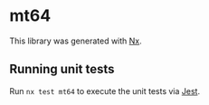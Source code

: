 # mt64

This library was generated with [Nx](https://nx.dev).

## Running unit tests

Run `nx test mt64` to execute the unit tests via [Jest](https://jestjs.io).
